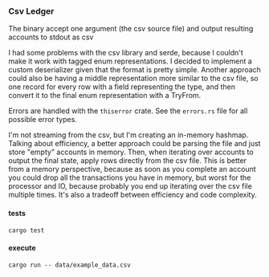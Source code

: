 ### Csv Ledger

The binary accept one argument (the csv source file) and output resulting accounts to stdout as csv

I had some problems with the csv library and serde, because I couldn't make it work with tagged enum representations.
I decided to implement a custom deserializer given that the format is pretty simple.
Another approach could also be having a middle representation more similar to the csv file, so one record for every row
with a field representing the type, and then convert it to the final enum representation with a TryFrom.

Errors are handled with the `thiserror` crate. See the `errors.rs` file for all possible error types.

I'm not streaming from the csv, but I'm creating an in-memory hashmap. 
Talking about efficiency, a better approach could be parsing the file and just store "empty" accounts in memory.
Then, when iterating over accounts to output the final state, apply rows directly from the csv file.
This is better from a memory perspective, because as soon as you complete an account you could drop all the transactions
you have in memory, but worst for the processor and IO, because probably you end up iterating over the csv file multiple times.
It's also a tradeoff between efficiency and code complexity.

#### tests
    cargo test

#### execute
    cargo run -- data/example_data.csv


